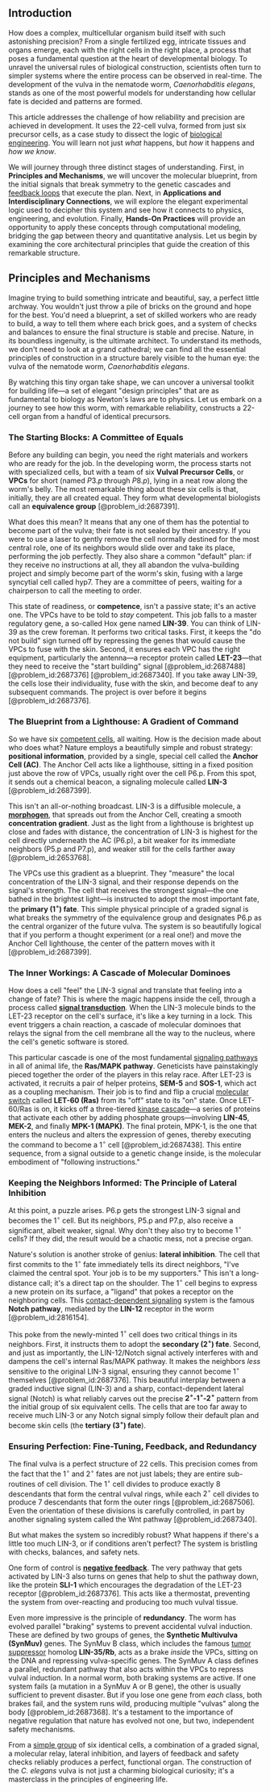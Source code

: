 ## Introduction
How does a complex, multicellular organism build itself with such astonishing precision? From a single fertilized egg, intricate tissues and organs emerge, each with the right cells in the right place, a process that poses a fundamental question at the heart of developmental biology. To unravel the universal rules of biological construction, scientists often turn to simpler systems where the entire process can be observed in real-time. The development of the vulva in the nematode worm, *Caenorhabditis elegans*, stands as one of the most powerful models for understanding how cellular fate is decided and patterns are formed.

This article addresses the challenge of how reliability and precision are achieved in development. It uses the 22-cell vulva, formed from just six precursor cells, as a case study to dissect the logic of [biological engineering](@article_id:270396). You will learn not just *what* happens, but *how* it happens and *how we know*.

We will journey through three distinct stages of understanding. First, in **Principles and Mechanisms**, we will uncover the molecular blueprint, from the initial signals that break symmetry to the genetic cascades and [feedback loops](@article_id:264790) that execute the plan. Next, in **Applications and Interdisciplinary Connections**, we will explore the elegant experimental logic used to decipher this system and see how it connects to physics, engineering, and evolution. Finally, **Hands-On Practices** will provide an opportunity to apply these concepts through computational modeling, bridging the gap between theory and quantitative analysis. Let us begin by examining the core architectural principles that guide the creation of this remarkable structure.

## Principles and Mechanisms

Imagine trying to build something intricate and beautiful, say, a perfect little archway. You wouldn't just throw a pile of bricks on the ground and hope for the best. You'd need a blueprint, a set of skilled workers who are ready to build, a way to tell them where each brick goes, and a system of checks and balances to ensure the final structure is stable and precise. Nature, in its boundless ingenuity, is the ultimate architect. To understand its methods, we don't need to look at a grand cathedral; we can find all the essential principles of construction in a structure barely visible to the human eye: the vulva of the nematode worm, *Caenorhabditis elegans*.

By watching this tiny organ take shape, we can uncover a universal toolkit for building life—a set of elegant "design principles" that are as fundamental to biology as Newton's laws are to physics. Let us embark on a journey to see how this worm, with remarkable reliability, constructs a 22-cell organ from a handful of identical precursors.

### The Starting Blocks: A Committee of Equals

Before any building can begin, you need the right materials and workers who are ready for the job. In the developing worm, the process starts not with specialized cells, but with a team of six **Vulval Precursor Cells**, or **VPCs** for short (named $P3.p$ through $P8.p$), lying in a neat row along the worm's belly. The most remarkable thing about these six cells is that, initially, they are all created equal. They form what developmental biologists call an **equivalence group** [@problem_id:2687391].

What does this mean? It means that any one of them has the potential to become part of the vulva; their fate is not sealed by their ancestry. If you were to use a laser to gently remove the cell normally destined for the most central role, one of its neighbors would slide over and take its place, performing the job perfectly. They also share a common "default" plan: if they receive no instructions at all, they all abandon the vulva-building project and simply become part of the worm's skin, fusing with a large syncytial cell called hyp7. They are a committee of peers, waiting for a chairperson to call the meeting to order.

This state of readiness, or **competence**, isn't a passive state; it's an active one. The VPCs have to be told to *stay* competent. This job falls to a master regulatory gene, a so-called Hox gene named **LIN-39**. You can think of LIN-39 as the crew foreman. It performs two critical tasks. First, it keeps the "do not build" sign turned off by repressing the genes that would cause the VPCs to fuse with the skin. Second, it ensures each VPC has the right equipment, particularly the antenna—a receptor protein called **LET-23**—that they need to receive the "start building" signal [@problem_id:2687488] [@problem_id:2687376] [@problem_id:2687340]. If you take away LIN-39, the cells lose their individuality, fuse with the skin, and become deaf to any subsequent commands. The project is over before it begins [@problem_id:2687376].

### The Blueprint from a Lighthouse: A Gradient of Command

So we have six [competent cells](@article_id:165683), all waiting. How is the decision made about who does what? Nature employs a beautifully simple and robust strategy: **positional information**, provided by a single, special cell called the **Anchor Cell (AC)**. The Anchor Cell acts like a lighthouse, sitting in a fixed position just above the row of VPCs, usually right over the cell P6.p. From this spot, it sends out a chemical beacon, a signaling molecule called **LIN-3** [@problem_id:2687399].

This isn't an all-or-nothing broadcast. LIN-3 is a diffusible molecule, a **[morphogen](@article_id:271005)**, that spreads out from the Anchor Cell, creating a smooth **concentration gradient**. Just as the light from a lighthouse is brightest up close and fades with distance, the concentration of LIN-3 is highest for the cell directly underneath the AC (P6.p), a bit weaker for its immediate neighbors (P5.p and P7.p), and weaker still for the cells farther away [@problem_id:2653768].

The VPCs use this gradient as a blueprint. They "measure" the local concentration of the LIN-3 signal, and their response depends on the signal's strength. The cell that receives the strongest signal—the one bathed in the brightest light—is instructed to adopt the most important fate, the **primary ($1^\circ$) fate**. This simple physical principle of a graded signal is what breaks the symmetry of the equivalence group and designates P6.p as the central organizer of the future vulva. The system is so beautifully logical that if you perform a thought experiment (or a real one!) and move the Anchor Cell lighthouse, the center of the pattern moves with it [@problem_id:2687399].

### The Inner Workings: A Cascade of Molecular Dominoes

How does a cell "feel" the LIN-3 signal and translate that feeling into a change of fate? This is where the magic happens inside the cell, through a process called **[signal transduction](@article_id:144119)**. When the LIN-3 molecule binds to the LET-23 receptor on the cell's surface, it's like a key turning in a lock. This event triggers a chain reaction, a cascade of molecular dominoes that relays the signal from the cell membrane all the way to the nucleus, where the cell's genetic software is stored.

This particular cascade is one of the most fundamental [signaling pathways](@article_id:275051) in all of animal life, the **Ras/MAPK pathway**. Geneticists have painstakingly pieced together the order of the players in this relay race. After LET-23 is activated, it recruits a pair of helper proteins, **SEM-5** and **SOS-1**, which act as a coupling mechanism. Their job is to find and flip a crucial [molecular switch](@article_id:270073) called **LET-60 (Ras)** from its "off" state to its "on" state. Once LET-60/Ras is on, it kicks off a three-tiered [kinase cascade](@article_id:138054)—a series of proteins that activate each other by adding phosphate groups—involving **LIN-45**, **MEK-2**, and finally **MPK-1 (MAPK)**. The final protein, MPK-1, is the one that enters the nucleus and alters the expression of genes, thereby executing the command to become a $1^\circ$ cell [@problem_id:2687438]. This entire sequence, from a signal outside to a genetic change inside, is the molecular embodiment of "following instructions."

### Keeping the Neighbors Informed: The Principle of Lateral Inhibition

At this point, a puzzle arises. P6.p gets the strongest LIN-3 signal and becomes the $1^\circ$ cell. But its neighbors, P5.p and P7.p, also receive a significant, albeit weaker, signal. Why don't they also try to become $1^\circ$ cells? If they did, the result would be a chaotic mess, not a precise organ.

Nature's solution is another stroke of genius: **lateral inhibition**. The cell that first commits to the $1^\circ$ fate immediately tells its direct neighbors, "I've claimed the central spot. Your job is to be my supporters." This isn't a long-distance call; it's a direct tap on the shoulder. The $1^\circ$ cell begins to express a new protein on its surface, a "ligand" that pokes a receptor on the neighboring cells. This [contact-dependent signaling](@article_id:189957) system is the famous **Notch pathway**, mediated by the **LIN-12** receptor in the worm [@problem_id:2816154].

This poke from the newly-minted $1^\circ$ cell does two critical things in its neighbors. First, it instructs them to adopt the **secondary ($2^\circ$) fate**. Second, and just as importantly, the LIN-12/Notch signal actively interferes with and dampens the cell's internal Ras/MAPK pathway. It makes the neighbors *less* sensitive to the original LIN-3 signal, ensuring they cannot become $1^\circ$ themselves [@problem_id:2687376]. This beautiful interplay between a graded inductive signal (LIN-3) and a sharp, contact-dependent lateral signal (Notch) is what reliably carves out the precise **$2^\circ$-$1^\circ$-$2^\circ$** pattern from the initial group of six equivalent cells. The cells that are too far away to receive much LIN-3 or any Notch signal simply follow their default plan and become skin cells (the **tertiary ($3^\circ$) fate**).

### Ensuring Perfection: Fine-Tuning, Feedback, and Redundancy

The final vulva is a perfect structure of 22 cells. This precision comes from the fact that the $1^\circ$ and $2^\circ$ fates are not just labels; they are entire sub-routines of cell division. The $1^\circ$ cell divides to produce exactly 8 descendants that form the central vulval rings, while each $2^\circ$ cell divides to produce 7 descendants that form the outer rings [@problem_id:2687506]. Even the orientation of these divisions is carefully controlled, in part by another signaling system called the Wnt pathway [@problem_id:2687340].

But what makes the system so incredibly robust? What happens if there's a little too much LIN-3, or if conditions aren't perfect? The system is bristling with checks, balances, and safety nets.

One form of control is **[negative feedback](@article_id:138125)**. The very pathway that gets activated by LIN-3 also turns on genes that help to shut the pathway down, like the protein **SLI-1** which encourages the degradation of the LET-23 receptor [@problem_id:2687376]. This acts like a thermostat, preventing the system from over-reacting and producing too much vulval tissue.

Even more impressive is the principle of **redundancy**. The worm has evolved parallel "braking" systems to prevent accidental vulval induction. These are defined by two groups of genes, the **Synthetic Multivulva (SynMuv)** genes. The SynMuv B class, which includes the famous [tumor suppressor](@article_id:153186) homolog **LIN-35/Rb**, acts as a brake *inside* the VPCs, sitting on the DNA and repressing vulva-specific genes. The SynMuv A class defines a parallel, redundant pathway that also acts within the VPCs to repress vulval induction. In a normal worm, both braking systems are active. If one system fails (a mutation in a SynMuv A or B gene), the other is usually sufficient to prevent disaster. But if you lose one gene from *each* class, both brakes fail, and the system runs wild, producing multiple "vulvas" along the body [@problem_id:2687368]. It's a testament to the importance of negative regulation that nature has evolved not one, but two, independent safety mechanisms.

From a [simple group](@article_id:147120) of six identical cells, a combination of a graded signal, a molecular relay, lateral inhibition, and layers of feedback and safety checks reliably produces a perfect, functional organ. The construction of the *C. elegans* vulva is not just a charming biological curiosity; it's a masterclass in the principles of engineering life.